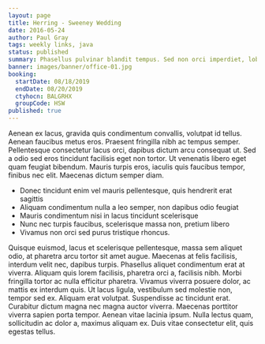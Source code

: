 ```yaml
---
layout: page
title: Herring - Sweeney Wedding
date: 2016-05-24
author: Paul Gray
tags: weekly links, java
status: published
summary: Phasellus pulvinar blandit tempus. Sed non orci imperdiet, lobortis sapien.
banner: images/banner/office-01.jpg
booking:
  startDate: 08/18/2019
  endDate: 08/20/2019
  ctyhocn: BALGRHX
  groupCode: HSW
published: true
---
```

Aenean ex lacus, gravida quis condimentum convallis, volutpat id tellus. Aenean faucibus metus eros. Praesent fringilla nibh ac tempus semper. Pellentesque consectetur lacus orci, dapibus dictum arcu consequat ut. Sed a odio sed eros tincidunt facilisis eget non tortor. Ut venenatis libero eget quam feugiat bibendum. Mauris turpis eros, iaculis quis faucibus tempor, finibus nec elit. Maecenas dictum semper diam.

* Donec tincidunt enim vel mauris pellentesque, quis hendrerit erat sagittis
* Aliquam condimentum nulla a leo semper, non dapibus odio feugiat
* Mauris condimentum nisi in lacus tincidunt scelerisque
* Nunc nec turpis faucibus, scelerisque massa non, pretium libero
* Vivamus non orci sed purus tristique rhoncus.

Quisque euismod, lacus et scelerisque pellentesque, massa sem aliquet odio, at pharetra arcu tortor sit amet augue. Maecenas at felis facilisis, interdum velit nec, dapibus turpis. Phasellus aliquet condimentum erat at viverra. Aliquam quis lorem facilisis, pharetra orci a, facilisis nibh. Morbi fringilla tortor ac nulla efficitur pharetra. Vivamus viverra posuere dolor, ac mattis ex interdum quis. Ut lacus ligula, vestibulum sed molestie non, tempor sed ex. Aliquam erat volutpat. Suspendisse ac tincidunt erat. Curabitur dictum magna nec magna auctor viverra. Maecenas porttitor viverra sapien porta tempor. Aenean vitae lacinia ipsum. Nulla lectus quam, sollicitudin ac dolor a, maximus aliquam ex. Duis vitae consectetur elit, quis egestas tellus.
